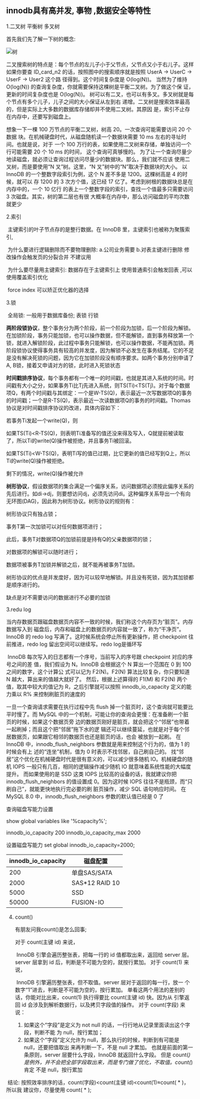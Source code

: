 ## innodb具有高并发, 事物 ,数据安全等特性

1.二叉树 平衡树 多叉树

首先我们先了解一下树的概念: 

![树](https://github.com/wulimax/blogs/blob/master/docs/mysql/image/tree.png)

二叉搜索树的特点是：每个节点的左儿子小于父节点，父节点又小于右儿子。这样如果你要查 ID_card_n2 的话，按照图中的搜索顺序就是按照 UserA -> UserC -> UserF -> User2 这个路 径得到。这个时间复杂度是 O(log(N))。
当然为了维持 O(log(N)) 的查询复杂度，你就需要保持这棵树是平衡二叉树。为了做这个保 证，更新的时间复杂度也是 O(log(N))。
树可以有二叉，也可以有多叉。多叉树就是每个节点有多个儿子，儿子之间的大小保证从左到右 递增。二叉树是搜索效率最高的，但是实际上大多数的数据库存储却并不使用二叉树。其原因 是，索引不止存在内存中，还要写到磁盘上。

想象一下一棵 100 万节点的平衡二叉树，树高 20。一次查询可能需要访问 20 个数据 块。在机械硬盘时代，从磁盘随机读一个数据块需要 10 ms 左右的寻址时间。也就是说，对于 一个 100 万行的表，如果使用二叉树来存储，单独访问一个行可能需要 20 个 10 ms 的时间， 这个查询可真够慢的。
为了让一个查询尽量少地读磁盘，就必须让查询过程访问尽量少的数据块。那么，我们就不应该 使用二叉树，而是要使用“N 叉”树。这里，“N 叉”树中的“N”取决于数据块的大小。
以 InnoDB 的一个整数字段索引为例，这个 N 差不多是 1200。这棵树高是 4 的时候，就可以 存 1200 的 3 次方个值，这已经 17 亿了。考虑到树根的数据块总是在内存中的，一个 10 亿行 的表上一个整数字段的索引，查找一个值最多只需要访问 3 次磁盘。其实，树的第二层也有很 大概率在内存中，那么访问磁盘的平均次数就更少

2.索引

​     主键索引的叶子节点存的是整行数据。在 InnoDB 里，主键索引也被称为聚簇索引, 

​      为什么要进行逻辑删除而不要物理删除: a.公司业务需要  b.对表主键进行删除 修改操作会触发页的分裂合并 不建议用

​      为什么要尽量用主键索引: 数据存在于主键索引上 使用普通索引会触发回表 ,可以使用覆盖索引优化

​      force index 可以矫正优化器的选择

3.锁

​      全局锁: 一般用于数据库备份; 表锁 行锁

   **两阶段锁协议**，整个事务分为两个阶段，前一个阶段为加锁，后一个阶段为解锁。在加锁阶段，事务只能加锁，也可以操作数据，但不能解锁，直到事务释放第一个锁，就进入解锁阶段，此过程中事务只能解锁，也可以操作数据，不能再加锁。两阶段锁协议使得事务具有较高的并发度，因为解锁不必发生在事务结尾。它的不足是没有解决死锁的问题，因为它在加锁阶段没有顺序要求。如两个事务分别申请了A, B锁，接着又申请对方的锁，此时进入死锁状态

 **时间戳排序协议**，每个事务都有一个唯一的时间戳，也就是其进入系统的时间。时间戳有大小之分，如果事务Ti比Tj先进入系统，则TS(Ti)<TS(Tj)。对于每个数据项Q，有两个时间戳与其绑定：一个是W-TS(Q)，表示最近一次写数据项Q的事务的时间戳；一个是R-TS(Q)，表示最近一次读数据项Q的事务的时间戳。Thomas协议是对时间戳排序协议的改进，具体内容如下：

若事务Ti发起一个write(Q)，则

如果TS(Ti)<R-TS(Q)，则表明Ti准备写的值还没来得及写入，Q就提前被读取了，所以Ti的write(Q)操作被拒绝，并且事务Ti被回滚。

如果TS(Ti)<W-TS(Q)，表明Ti写的值已过期，比它更新的值已经写到Q上，所以Ti的write(Q)操作被拒绝。

剩下的情况，write(Q)操作被允许

**树形协议**，假设数据项的集合满足一个偏序关系，访问数据项必须按此偏序关系的先后进行。如di->dj，则要想访问dj，必须先访问di。这种偏序关系导出一个有向无环图(DAG)，因此称为树形协议。树形协议的规则有：

树形协议只有独占锁；

事务T第一次加锁可以对任何数据项进行； 

此后，事务T对数据项Q的加锁前提是持有Q的父亲数据项的锁； 

对数据项的解锁可以随时进行； 

数据项被事务T加锁并解锁之后，就不能再被事务T加锁。 

树形协议的优点是并发度好，因为可以较早地解锁。并且没有死锁，因为其加锁都是顺序进行的。 

缺点是对不需要访问的数据进行不必要的加锁

3.redu log

​       当内存数据页跟磁盘数据页内容不一致的时候，我们称这个内存页为“脏页”。内存数据写入到 磁盘后，内存和磁盘上的数据页的内容就一致了，称为“干净页”。 InnoDB 的 redo log 写满了。这时候系统会停止所有更新操作，把 checkpoint 往前推进，redo log 留出空间可以继续写。redo log是循环写    

​         InnoDB 每次写入的日志都有一个序号，当前写入的序号跟 checkpoint 对应的序号之间的差 值，我们假设为 N。InnoDB 会根据这个 N 算出一个范围在 0 到 100 之间的数字，这个计算公 式可以记为 F2(N)。F2(N) 算法比较复杂，你只要知道 N 越大，算出来的值越大就好了。
然后，根据上述算得的 F1(M) 和 F2(N) 两个值，取其中较大的值记为 R，之后引擎就可以按照 innodb_io_capacity 定义的能力乘以 R% 来控制刷脏页的速度的

一旦一个查询请求需要在执行过程中先 flush 掉一个脏页时，这个查询就可能要比平时慢了。而 MySQL 中的一个机制，可能让你的查询会更慢：在准备刷一个脏页的时候，如果这个数据页旁 边的数据页刚好是脏页，就会把这个“邻居”也带着一起刷掉；而且这个把“邻居”拖下水的逻 辑还可以继续蔓延，也就是对于每个邻居数据页，如果跟它相邻的数据页也还是脏页的话，也会 被放到一起刷。
在 InnoDB 中，innodb_flush_neighbors 参数就是用来控制这个行为的，值为 1 的时候会有上 述的“连坐”机制，值为 0 时表示不找邻居，自己刷自己的。
找“邻居”这个优化在机械硬盘时代是很有意义的，可以减少很多随机 IO。机械硬盘的随机 IOPS 一般只有几百，相同的逻辑操作减少随机 IO 就意味着系统性能的大幅度提升。
而如果使用的是 SSD 这类 IOPS 比较高的设备的话，我就建议你把 innodb_flush_neighbors 的值设置成 0。因为这时候 IOPS 往往不是瓶颈，而“只刷自己”，就能更快地执行完必要的刷 脏页操作，减少 SQL 语句响应时间。
在 MySQL 8.0 中，innodb_flush_neighbors 参数的默认值已经是 0 了

查询磁盘写能力设置 

show global variables like '%capacity%';

innodb_io_capacity	200
innodb_io_capacity_max	2000

设置磁盘写能力 set global innodb_io_capacity=2000;

| innodb_io_capacity | 磁盘配置         |
| ------------------ | ---------------- |
| 200                | 单盘SAS/SATA     |
| 2000               | SAS*12  RAID  10 |
| 5000               | SSD              |
| 50000              | FUSION-IO        |

4. count()

     有朋友问我count()是怎么回事;

   对于 count(主键 id) 来说，

   ​                 InnoDB 引擎会遍历整张表，把每一行的 id 值都取出来，返回给 server 层。server 层拿到 id 后，判断是不可能为空的，就按行累加。
   对于 count(1) 来说，

   ​                 InnoDB 引擎遍历整张表，但不取值。server 层对于返回的每一行，放一 个数字“1”进去，判断是不可能为空的，按行累加。
   单看这两个用法的差别的话，你能对比出来，count(1) 执行得要比 count(主键 id) 快。因为从 引擎返回 id 会涉及到解析数据行，以及拷贝字段值的操作。
   对于 count(字段) 来说：

   1. 如果这个“字段”是定义为 not null 的话，一行行地从记录里面读出这个字段，判断不能 为 null，按行累加；
   2. 如果这个“字段”定义允许为 null，那么执行的时候，判断到有可能是 null，还要把值取出 来再判断一下，不是 null 才累加。
     也就是前面的第一条原则，server 层要什么字段，InnoDB 就返回什么字段。
     但是 count(*) 是例外，并不会把全部字段取出来，而是专门做了优化，不取值。count(*) 肯定 不是 null，按行累加

​      结论: 按照效率排序的话，count(字段)<count(主键 id)<count(1)≈count( * )，所以我 建议你，尽量使用 count( * );